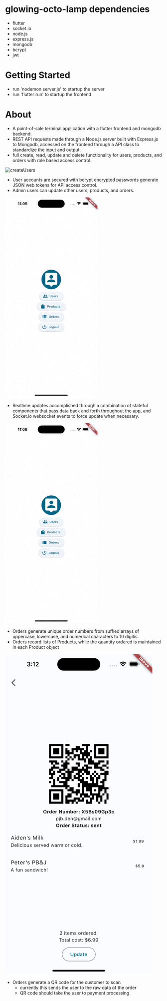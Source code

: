 # glowing-octo-lamp dependencies

- flutter
- socket.io
- node.js
- express.js
- mongodb
- bcrypt
- jwt

# Getting Started

- run 'nodemon server.js' to startup the server
- run 'flutter run' to startup the frontend

# About

- A point-of-sale terminal application with a flutter frontend and mongodb backend.
- REST API requests made through a Node.js server built with Express.js to Mongodb, accessed on the frontend through a API class to standardize the input and output.
- full create, read, update and delete functionality for users, products, and orders with role based access control.

![createUsers](https://github.com/Pierre81385/glowing-octo-lamp/blob/main/assets/Simulator%20Screen%20Recording%20-%20iPhone%2015%20Pro%20Max%20-%202023-11-21%20at%2011.04.46.gif?raw=true)

- User accounts are secured with bcrypt encrypted passwords generate JSON web tokens for API access control.
- Admin users can update other users, products, and orders.

![addProduct](https://github.com/Pierre81385/glowing-octo-lamp/blob/main/assets/Simulator%20Screen%20Recording%20-%20iPhone%2015%20Pro%20Max%20-%202023-11-21%20at%2011.05.58.gif?raw=true)

- Realtime updates accomplished through a combination of stateful components that pass data back and forth throughout the app, and Socket.io websocket events to force update when necessary.

![placeOrders](https://github.com/Pierre81385/glowing-octo-lamp/blob/main/assets/Simulator%20Screen%20Recording%20-%20iPhone%2015%20Pro%20Max%20-%202023-11-21%20at%2011.06.39.gif?raw=true)

- Orders generate unique order numbers from suffled arrays of uppercase, lowercase, and numerical characters to 10 digitis.
- Orders record lists of Products, while the quantity ordered is maintained in each Product object

![orderQR](https://github.com/Pierre81385/glowing-octo-lamp/blob/main/assets/qr.png?raw=true)

- Orders generate a QR code for the customer to scan
  - currently this sends the user to the raw data of the order
  - QR code should take the user to payment processing
